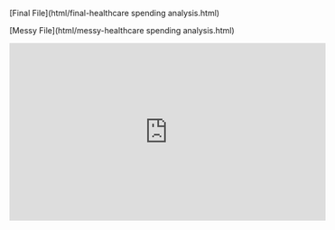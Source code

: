 [Final File](html/final-healthcare spending analysis.html)  

[Messy File](html/messy-healthcare spending analysis.html)  

<iframe width="560" height="315" src="https://www.youtube.com/embed/ODGyJQX8AGA" title="YouTube video player" frameborder="0" allow="accelerometer; autoplay; clipboard-write; encrypted-media; gyroscope; picture-in-picture" allowfullscreen></iframe>